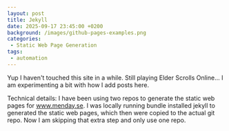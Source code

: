 ```yaml
---
layout: post
title: Jekyll
date: 2025-09-17 23:45:00 +0200
background: /images/github-pages-examples.png
categories:
 - Static Web Page Generation
tags:
 - automation
---
```


Yup I haven't touched this site in a while. Still playing Elder Scrolls Online...
I am experimenting a bit with how I add posts here.

Technical details:
I have been using two repos to generate the static web pages for www.menday.se.
I was locally running bundle installed jekyll to generated the static web pages,
which then were copied to the actual git repo.
Now I am skipping that extra step and only use one repo.


